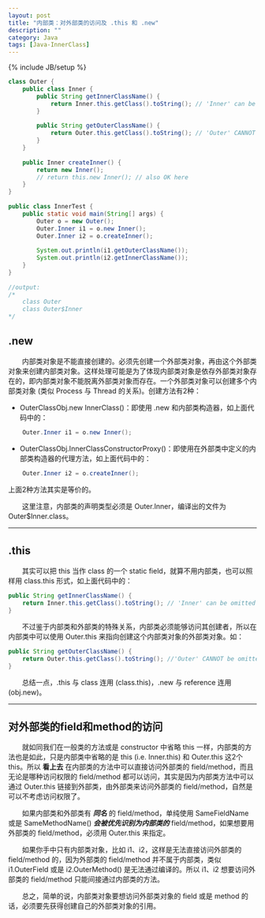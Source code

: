 ```yaml
---
layout: post
title: "内部类：对外部类的访问及 .this 和 .new"
description: ""
category: Java
tags: [Java-InnerClass]
---
```

{% include JB/setup %}

```java
class Outer {   
	public class Inner {   
		public String getInnerClassName() {   
			return Inner.this.getClass().toString(); // 'Inner' can be omitted here   
		}  
		  
		public String getOuterClassName() {   
			return Outer.this.getClass().toString(); // 'Outer' CANNOT be omitted here   
		}   
	}   
	  
	public Inner createInner() {   
		return new Inner(); 
		// return this.new Inner(); // also OK here   
	}   
}   
  
public class InnerTest {   
	public static void main(String[] args) {   
		Outer o = new Outer();   
		Outer.Inner i1 = o.new Inner();   
		Outer.Inner i2 = o.createInner();   
		  
		System.out.println(i1.getOuterClassName());   
		System.out.println(i2.getInnerClassName());   
	}   
}   
  
//output:   
/*  
	class Outer 
	class Outer$Inner  
*/  
```

## .new

　　内部类对象是不能直接创建的。必须先创建一个外部类对象，再由这个外部类对象来创建内部类对象。这样处理可能是为了体现内部类对象是依存外部类对象存在的，即内部类对象不能脱离外部类对象而存在。一个外部类对象可以创建多个内部类对象 (类似 Process 与 Thread 的关系)。创建方法有2种：  

* OuterClassObj.new InnerClass()：即使用 \.new 和内部类构造器，如上面代码中的：

```java
	Outer.Inner i1 = o.new Inner(); 
```

* OuterClassObj.InnerClassConstructorProxy()：即使用在外部类中定义的内部类构造器的代理方法，如上面代码中的：

```java
    Outer.Inner i2 = o.createInner(); 
```
 
上面2种方法其实是等价的。  

　　这里注意，内部类的声明类型必须是 Outer.Inner，编译出的文件为 Outer$Inner.class。

---

## .this　　

　　其实可以把 this 当作 class 的一个 static field，就算不用内部类，也可以照样用 class.this 形式，如上面代码中的：  

```java
public String getInnerClassName() {   
	return Inner.this.getClass().toString(); // 'Inner' can be omitted here   
}  
```

　　不过鉴于内部类和外部类的特殊关系，内部类必须能够访问其创建者，所以在内部类中可以使用 Outer.this 来指向创建这个内部类对象的外部类对象。如： 

```java
public String getOuterClassName() {   
	return Outer.this.getClass().toString(); //'Outer' CANNOT be omitted here   
}  
```
 
　　总结一点，\.this 与 class 连用 (class.this)，\.new 与 reference 连用 (obj.new)。 

---

## 对外部类的field和method的访问　　

　　就如同我们在一般类的方法或是 constructor 中省略 this 一样，内部类的方法也是如此，只是内部类中省略的是 this (i.e. Inner.this) 和 Outer.this 这2个 this。所以 **看上去** 在内部类的方法中可以直接访问外部类的 field/method，而且无论是哪种访问权限的 field/method 都可以访问，其实是因为内部类方法中可以通过 Outer.this 链接到外部类，由外部类来访问外部类的 field/method，自然是可以不考虑访问权限了。  

　　如果内部类和外部类有 _**同名**_ 的 field/method，单纯使用 SameFieldName 或是 SameMethodName() _**会被优先识别为内部类的**_ field/method，如果想要用外部类的 field/method，必须用 Outer.this 来指定。  

　　如果你手中只有内部类对象，比如 i1、i2，这样是无法直接访问外部类的 field/method 的，因为外部类的 field/method 并不属于内部类，类似 i1.OuterField 或是 i2.OuterMethod() 是无法通过编译的。所以 i1、i2 想要访问外部类的 field/method 只能间接通过内部类的方法。  

　　总之，简单的说，内部类对象要想访问外部类对象的 field 或是 method 的话，必须要先获得创建自己的外部类对象的引用。